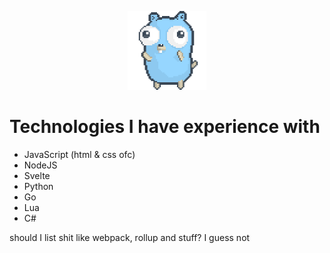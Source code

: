 <p align="center"> <img src="/images/gopher-dance-long-3x.gif" width="25%" height="auto" /> </p>

# Technologies I have experience with
- JavaScript (html & css ofc)
- NodeJS
- Svelte
- Python
- Go
- Lua
- C#

should I list shit like webpack, rollup and stuff?
I guess not
